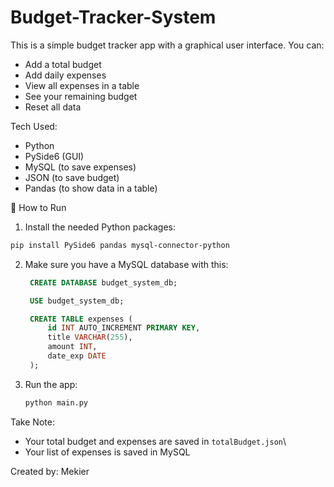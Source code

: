 # Budget-Tracker-System


This is a simple budget tracker app with a graphical user interface. You can:

- Add a total budget
- Add daily expenses
- View all expenses in a table
- See your remaining budget
- Reset all data

Tech Used:

- Python
- PySide6 (GUI)
- MySQL (to save expenses)
- JSON (to save budget)
- Pandas (to show data in a table)

📂 How to Run

1. Install the needed Python packages:
```bash
pip install PySide6 pandas mysql-connector-python
```

2. Make sure you have a MySQL database with this:
   ```sql
    CREATE DATABASE budget_system_db;

    USE budget_system_db;

    CREATE TABLE expenses (
        id INT AUTO_INCREMENT PRIMARY KEY,
        title VARCHAR(255),
        amount INT,
        date_exp DATE
    );
    ```
3. Run the app:
   ```bash
   python main.py
   ```

Take Note:
  - Your total budget and expenses are saved in `totalBudget.json`\
  - Your list of expenses is saved in MySQL

Created by: Mekier


